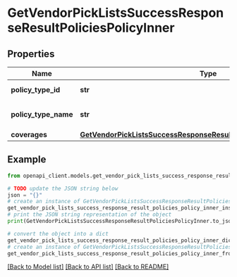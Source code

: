 # GetVendorPickListsSuccessResponseResultPoliciesPolicyInner


## Properties

Name | Type | Description | Notes
------------ | ------------- | ------------- | -------------
**policy_type_id** | **str** | ID for the policy type. | 
**policy_type_name** | **str** | Name of the policy type. | 
**coverages** | [**GetVendorPickListsSuccessResponseResultPoliciesPolicyInnerCoverages**](GetVendorPickListsSuccessResponseResultPoliciesPolicyInnerCoverages.md) |  | 

## Example

```python
from openapi_client.models.get_vendor_pick_lists_success_response_result_policies_policy_inner import GetVendorPickListsSuccessResponseResultPoliciesPolicyInner

# TODO update the JSON string below
json = "{}"
# create an instance of GetVendorPickListsSuccessResponseResultPoliciesPolicyInner from a JSON string
get_vendor_pick_lists_success_response_result_policies_policy_inner_instance = GetVendorPickListsSuccessResponseResultPoliciesPolicyInner.from_json(json)
# print the JSON string representation of the object
print(GetVendorPickListsSuccessResponseResultPoliciesPolicyInner.to_json())

# convert the object into a dict
get_vendor_pick_lists_success_response_result_policies_policy_inner_dict = get_vendor_pick_lists_success_response_result_policies_policy_inner_instance.to_dict()
# create an instance of GetVendorPickListsSuccessResponseResultPoliciesPolicyInner from a dict
get_vendor_pick_lists_success_response_result_policies_policy_inner_from_dict = GetVendorPickListsSuccessResponseResultPoliciesPolicyInner.from_dict(get_vendor_pick_lists_success_response_result_policies_policy_inner_dict)
```
[[Back to Model list]](../README.md#documentation-for-models) [[Back to API list]](../README.md#documentation-for-api-endpoints) [[Back to README]](../README.md)


